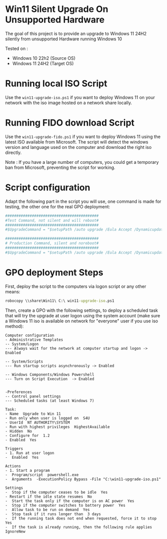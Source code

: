# Win11 Silent Upgrade On Unsupported Hardware
The goal of this project is to provide an upgrade to Windows 11 24H2 silently from unsupported Hardware running Windows 10

Tested on : 
- Windows 10 22h2 (Source OS)
- Windows 11 24H2 (Target OS)

# Running local ISO Script
Use the `win11-upgrade-iso.ps1` if you want to deploy Windows 11 on your network with the iso image hosted on a network share locally.

# Running FIDO download Script
Use the `win11-upgrade-fido.ps1` if you want to deploy Windows 11 using the latest ISO available from Microsoft.
The script will detect the windows version and language used on the computer and download the right iso directly.

Note : If you have a large number of computers, you could get a temporary ban from Microsoft, preventing the script for working.

# Script configuration

Adapt the following part in the script you will use, one command is made for testing, the other one for the real GPO deployment: 
```powershell
##########################################
#Test Command, not silent and will reboot#
##########################################
#$UpgradeCommand = "$setupPath /auto upgrade /Eula Accept /Dynamicupdate Disable /product server"

##########################################
# Production Command, silent and noreboot#
##########################################
#$UpgradeCommand = "$setupPath /auto upgrade /Eula Accept /Dynamicupdate Disable /product server /Quiet /noreboot"
```

# GPO deployment Steps
First, deploy the script to the computers via logon script or any other means:
```cmd
robocopy \\share\Win11\ C:\ win11-upgrade-iso.ps1
```

Then, create a GPO with the following settings, to deploy a scheduled task that will try the upgrade at user logon using the system account (make sure a Windows 11 iso is available on network for "everyone" user if you use iso method):

```
Computer configuration
- Administrative Templates
-- System/Logon
--- Always wait for the network at computer startup and logon -> Enabled

-- System/Scripts
--- Run startup scripts asynchronously -> Enabled

-- Windows Components/Windows Powershell
--- Turn on Script Execution  -> Enabled


-Preferences
-- Control panel settings
--- Scheduled tasks (at least Windows 7)

Task:
- Name  Upgrade to Win 11   
- Run only when user is logged on  S4U   
- UserId  NT AUTHORITY\SYSTEM   
- Run with highest privileges  HighestAvailable   
- Hidden  No   
- Configure for  1.2   
- Enabled  Yes 

Triggers
- 1. Run at user logon     
-  Enabled  Yes 

Actions
- 1. Start a program     
-  Program/script  powershell.exe   
-  Arguments  -ExecutionPolicy Bypass -File "C:\win11-upgrade-iso.ps1" 

Settings
-  Stop if the computer ceases to be idle  Yes   
- Restart if the idle state resumes  No   
-  Start the task only if the computer is on AC power  Yes   
-  Stop if the computer switches to battery power  Yes   
-  Allow task to be run on demand  Yes   
-  Stop task if it runs longer than  3 days   
-  If the running task does not end when requested, force it to stop  Yes   
-  If the task is already running, then the following rule applies  IgnoreNew
```
